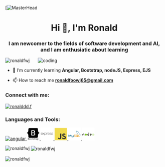[![MasterHead](https://imgur.com/bShvgZI)
<h1 align="center">Hi 👋, I'm Ronald</h1>
<h3 align="center">I am newcomer to the fields of software development and AI, and I am enthusiatic about learning</h3>
<img align="right" alt="coding" width="400" src="https://i.pinimg.com/originals/81/17/8b/81178b47a8598f0c81c4799f2cdd4057.gif">

<p align="left"> <img src="https://komarev.com/ghpvc/?username=ronaldfwj&label=Profile%20views&color=0e75b6&style=flat" alt="ronaldfwj" /> </p>

- 🌱 I’m currently learning **Angular, Bootstrap, nodeJS, Express, EJS**

- 📫 How to reach me **ronaldfoowj65@gmail.com**

<h3 align="left">Connect with me:</h3>
<p align="left">
<a href="https://instagram.com/ronalddd.f" target="blank"><img align="center" src="https://raw.githubusercontent.com/rahuldkjain/github-profile-readme-generator/master/src/images/icons/Social/instagram.svg" alt="ronalddd.f" height="30" width="40" /></a>
</p>

<h3 align="left">Languages and Tools:</h3>
<p align="left"> <a href="https://angular.io" target="_blank" rel="noreferrer"> <img src="https://angular.io/assets/images/logos/angular/angular.svg" alt="angular" width="40" height="40"/> </a> <a href="https://getbootstrap.com" target="_blank" rel="noreferrer"> <img src="https://raw.githubusercontent.com/devicons/devicon/master/icons/bootstrap/bootstrap-plain-wordmark.svg" alt="bootstrap" width="40" height="40"/> </a> <a href="https://expressjs.com" target="_blank" rel="noreferrer"> <img src="https://raw.githubusercontent.com/devicons/devicon/master/icons/express/express-original-wordmark.svg" alt="express" width="40" height="40"/> </a> <a href="https://developer.mozilla.org/en-US/docs/Web/JavaScript" target="_blank" rel="noreferrer"> <img src="https://raw.githubusercontent.com/devicons/devicon/master/icons/javascript/javascript-original.svg" alt="javascript" width="40" height="40"/> </a> <a href="https://www.mysql.com/" target="_blank" rel="noreferrer"> <img src="https://raw.githubusercontent.com/devicons/devicon/master/icons/mysql/mysql-original-wordmark.svg" alt="mysql" width="40" height="40"/> </a> <a href="https://nodejs.org" target="_blank" rel="noreferrer"> <img src="https://raw.githubusercontent.com/devicons/devicon/master/icons/nodejs/nodejs-original-wordmark.svg" alt="nodejs" width="40" height="40"/> </a> </p>

<p><img align="left" src="https://github-readme-stats.vercel.app/api/top-langs?username=ronaldfwj&show_icons=true&locale=en&layout=compact" alt="ronaldfwj" /></p>

<p>&nbsp;<img align="center" src="https://github-readme-stats.vercel.app/api?username=ronaldfwj&show_icons=true&locale=en" alt="ronaldfwj" /></p>

<p><img align="center" src="https://github-readme-streak-stats.herokuapp.com/?user=ronaldfwj&" alt="ronaldfwj" /></p>
